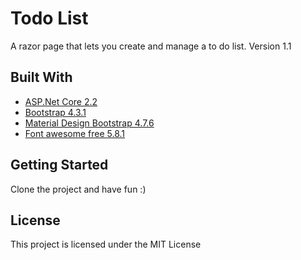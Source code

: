 # Todo List
A razor page that lets you create and manage a to do list. Version 1.1

## Built With

* [ASP.Net Core 2.2](https://dotnet.microsoft.com/download/dotnet-core/2.2)
* [Bootstrap 4.3.1](https://getbootstrap.com/)
* [Material Design Bootstrap 4.7.6](https://mdbootstrap.com/docs/jquery/)
* [Font awesome free 5.8.1](https://fontawesome.com/changelog/latest)

## Getting Started

Clone the project and have fun :)

## License
This project is licensed under the MIT License

